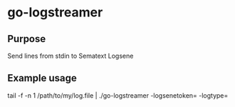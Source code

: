 # go-logstreamer

## Purpose
Send lines from stdin to Sematext Logsene

## Example usage
tail -f -n 1 /path/to/my/log.file | ./go-logstreamer -logsenetoken=<logsenetoken> -logtype=<groupingkey>
